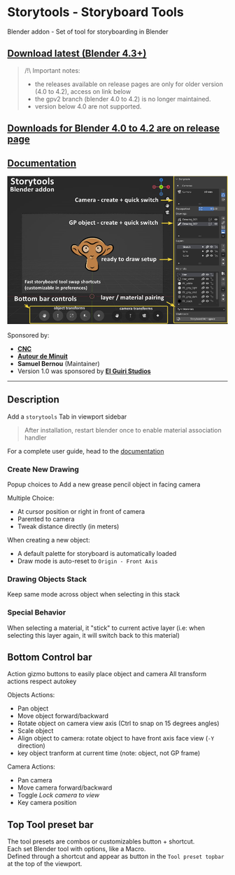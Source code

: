 # Storytools - Storyboard Tools

Blender addon - Set of tool for storyboarding in Blender

## [Download latest (Blender 4.3+)](https://github.com/Pullusb/storytools/archive/master.zip)

> /!\ Important notes:
> - the releases available on release pages are only for older version (4.0 to 4.2), access on link below
> - the gpv2 branch (blender 4.0 to 4.2) is no longer maintained.
> - version below 4.0 are not supported.

## [Downloads for Blender 4.0 to 4.2 are on release page](https://github.com/Pullusb/storytools/releases)

## [Documentation](https://pullusb.github.io/storytools-docs/)

![Storytools UI](https://github.com/Pullusb/images_repo/blob/master/storytools_ui_demo.jpg)


Sponsored by:
- [**CNC**](https://www.cnc.fr/)
- [**Autour de Minuit**](https://blog.autourdeminuit.com/)
- **Samuel Bernou** (Maintainer)
- Version 1.0 was sponsored by [**El Guiri Studios**](https://www.elguiristudios.com/)

---  

## Description

Add a `storytools` Tab in viewport sidebar

> After installation, restart blender once to enable material association handler


For a complete user guide, head to the [documentation](https://pullusb.github.io/storytools-docs/)

### Create New Drawing

Popup choices to Add a new grease pencil object in facing camera

Multiple Choice:

- At cursor position or right in front of camera
- Parented to camera
- Tweak distance directly (in meters)

When creating a new object:

- A default palette for storyboard is automatically loaded
- Draw mode is auto-reset to `Origin - Front Axis`

### Drawing Objects Stack

Keep same mode across object when selecting in this stack

### Special Behavior

When selecting a material, it "stick" to current active layer
(i.e: when selecting this layer again, it will switch back to this material)


## Bottom Control bar

Action gizmo buttons to easily place object and camera
All transform actions respect autokey

Objects Actions:

- Pan object
- Move object forward/backward
- Rotate object on camera view axis (Ctrl to snap on 15 degrees angles)
- Scale object
- Align object to camera: rotate object to have front axis face view (`-Y` direction)
- key object tranform at current time (note: object, not GP frame)

Camera Actions:

- Pan camera
- Move camera forward/backward
- Toggle _Lock camera to view_
- Key camera position


## Top Tool preset bar

The tool presets are combos or customizables button + shortcut.  
Each set Blender tool with options, like a Macro.  
Defined through a shortcut and appear as button in the `Tool preset topbar` at the top of the viewport.


<!-- ## TODO

-> Add a tool preset "refresh" in addon prefs (if using custom UI, can also refresh on properties update, but might be hazardous)
-> New tool preset button from prefs > tool presets
-> Add UI to better view and customize tools presets (icon selector, pre-entered names for builtin brush category, can use old code from "presets as collection"

-> How or when to fine tune settings of bucket fill (need to add lenght)
-> Probably need another brush with special settings for negative fill (auto-create new brushes)

-> Check if tool presets can handle multiple modes with bypass on main default shortcuts depending on each contexts

-> Create a test storyboard template and check how to load

Modals
- Opt: For all modals, add icon warning if in autokey (same draw func call/stop for all) 

## Ideas
Change Objects canvas colors (very optional)
Set different canvas grid color per object, at generation pick a new color 
Or change it according to depth ? Refreshed when changing object from dedicated UI list

## Map

#### TODO
- [ ] Set 2D openGL draw instead of 3D
- [ ] Hide storytoolbar in map
- [ ] Find a way to enable/disable map mode, should be available in both
- [ ] Create a nav gyzmo for the minimzp
- [ ] opt: Custom Gizmo ? Rotate object (same), rotate/orbit camera (? orbit need point)

## Custom actions: Map Select could be overriden by custom action (while letting most of usual action valid)
pro:
    - allow to swap selection whatever the mode
    - would allow custom action on specific zone. like pointing camera at something.
cons:
    - Break default click action from blender


---

##Gizmo API tests

# prop tester
gz.use_draw_scale = True # already True
for att in ['group',
            'matrix_offset',
            'use_draw_value',
            'use_grab_cursor',
            'use_tooltip',
            'line_width']:
    print(att, getattr(gz, att))

alpha
alpha_highlight
bl_idname
color
color_highlight
group
hide
hide_keymap
hide_select
is_highlight
is_modal
line_width
matrix_basis
matrix_offset
matrix_space
matrix_world
properties
rna_type
scale_basis
select
select_bias
use_draw_hover
use_draw_modal
use_draw_offset_scale
use_draw_scale
use_draw_value
use_event_handle_all
use_grab_cursor
use_operator_tool_properties
use_select_background
use_tooltip



## Note for gizmoGroup

    # matrix_offset seem to affect only backdrop
    ## Note: instead of compose_matrix, use Matrix.LocRotScale(None, None, Vector((2,2,2)))
    # gz.matrix_offset = fn.compose_matrix(Vector((0,0,0)), Matrix().to_quaternion(), Vector((2,2,2)))
    
    # gz.scale_basis = 40 # same as tweaking matrix_basis scale
    
    ## changing matrix size does same thing as gz.scale_basis
    # gz.matrix_basis = fn.compose_matrix(
    #     Vector((left_pos + (i * next_pos), vertical_pos, 0)),
    #     Matrix().to_quaternion(), # Matrix.Rotation(0, 4, 'X'),
    #     Vector((1,1,1))
    # )

    # gz.matrix_basis = Matrix.Scale((1, 1, 1)) # takes at least 2 arguments (1 given)

## ! Not working : self.gz_lock_cam.icon = 'LOCKVIEW_ON' if context.space_data.lock_camera else 'LOCKVIEW_OFF'

-->
